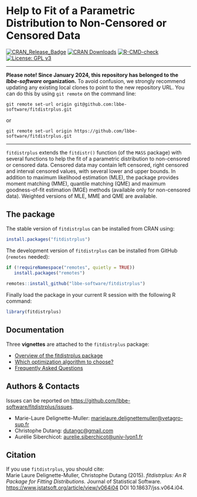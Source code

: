 # Help to Fit of a Parametric Distribution to Non-Censored or Censored Data 

[![CRAN_Release_Badge](http://www.r-pkg.org/badges/version-ago/fitdistrplus)](https://cran.r-project.org/package=fitdistrplus)
[![CRAN Downloads](https://cranlogs.r-pkg.org/badges/fitdistrplus)](https://cran.r-project.org/package=fitdistrplus)
[![R-CMD-check](https://github.com/lbbe-software/fitdistrplus/actions/workflows/R-CMD-check.yaml/badge.svg)](https://github.com/lbbe-software/fitdistrplus/actions/workflows/R-CMD-check.yaml)
[![License: GPL v3](https://img.shields.io/badge/License-GPLv3-blue.svg)](https://www.gnu.org/licenses/gpl-3.0)

---------------------------

**Please note! Since January 2024, this repository has belonged to the *lbbe-software* organization.**
To avoid confusion, we strongly recommend updating any existing local clones to point to the new 
repository URL. You can do this by using `git remote` on the command line:

`git remote set-url origin git@github.com:lbbe-software/fitdistrplus.git`

or 

`git remote set-url origin https://github.com/lbbe-software/fitdistrplus.git`

---------------------------

`fitdistrplus` extends the `fitdistr()` function (of the `MASS` package) with several functions to help the fit of a parametric distribution to non-censored or censored data. Censored data may contain left censored, right censored and interval censored values, with several lower and upper bounds. In addition to maximum likelihood estimation (MLE), the package provides moment matching (MME), quantile matching (QME) and maximum goodness-of-fit estimation (MGE) methods (available only for non-censored data). Weighted versions of MLE, MME and QME are available.


## The package

The stable version of `fitdistrplus` can be installed from CRAN using:
```r
install.packages("fitdistrplus")
```

The development version of `fitdistrplus` can be installed from GitHub (`remotes` needed):
```r
if (!requireNamespace("remotes", quietly = TRUE))
   install.packages("remotes")
   
remotes::install_github("lbbe-software/fitdistrplus")
``` 

Finally load the package in your current R session with the following R command:
```r
library(fitdistrplus)
```

## Documentation

Three **vignettes** are attached to the `fitdistrplus` package:

- <a href="https://lbbe-software.github.io/fitdistrplus/articles/fitdistrplus_vignette.html" target="_blank">Overview of the fitdistrplus package</a>
- <a href="https://lbbe-software.github.io/fitdistrplus/articles/Optimalgo.html" target="_blank">Which optimization algorithm to choose?</a>
- <a href="https://lbbe-software.github.io/fitdistrplus/articles/FAQ.html" target="_blank">Frequently Asked Questions</a>


## Authors & Contacts

Issues can be reported on https://github.com/lbbe-software/fitdistrplus/issues.

- Marie-Laure Delignette-Muller: marielaure.delignettemuller@vetagro-sup.fr
- Christophe Dutang: dutangc@gmail.com
- Aurélie Siberchicot: aurelie.siberchicot@univ-lyon1.fr


## Citation

If you use `fitdistrplus`, you should cite: <br />
Marie Laure Delignette-Muller, Christophe Dutang (2015). 
*fitdistrplus: An R Package for Fitting Distributions.*
Journal of Statistical Software.
<a href="https://www.jstatsoft.org/article/view/v064i04" target="_blank">https://www.jstatsoft.org/article/view/v064i04</a>
DOI 10.18637/jss.v064.i04.
